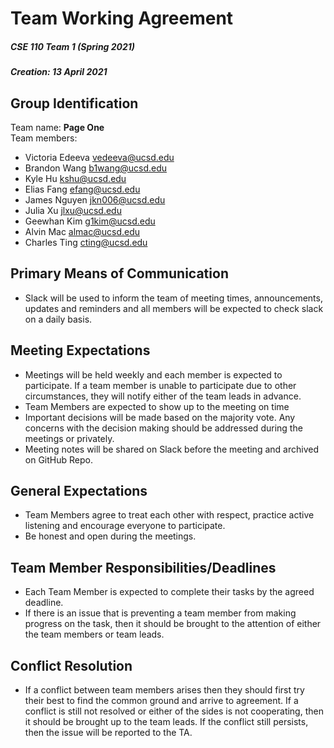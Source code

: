 # Team Working Agreement
##### CSE 110 Team 1 (Spring 2021)
##### Creation: 13 April 2021
## Group Identification
Team name: **Page One**  
Team members:

- Victoria Edeeva vedeeva@ucsd.edu
- Brandon Wang b1wang@ucsd.edu
- Kyle Hu kshu@ucsd.edu
- Elias Fang efang@ucsd.edu
- James Nguyen jkn006@ucsd.edu
- Julia Xu jlxu@ucsd.edu
- Geewhan Kim g1kim@ucsd.edu
- Alvin Mac almac@ucsd.edu
- Charles Ting cting@ucsd.edu


## Primary Means of Communication
- Slack will be used to inform the team of meeting times, announcements, updates and reminders and all members will be expected to check slack on a daily basis.
## Meeting Expectations
- Meetings will be held weekly and each member is expected to participate. If a team member is unable to participate due to other circumstances, they will notify either of the team leads in advance. 
- Team Members are expected to show up to the meeting on time
- Important decisions will be made based on the majority vote. Any concerns with the decision making should be addressed during the meetings or privately.
- Meeting notes will be shared on Slack before the meeting and archived on GitHub Repo.

## General Expectations
- Team Members agree to treat each other with respect, practice active listening and encourage everyone to participate.
- Be honest and open during the meetings.
## Team Member Responsibilities/Deadlines
- Each Team Member is expected to complete their tasks by the agreed deadline. 
- If there is an issue that is preventing a team member from making progress on the task, then it should be brought to the attention of either the team members or team leads.
## Conflict Resolution
- If a conflict between team members arises then they should first try their best to find the common ground and arrive to agreement. If a conflict is still not resolved or either of the sides is not cooperating, then it should be brought up to the team leads. If the conflict still persists, then the issue will be reported to the TA.


